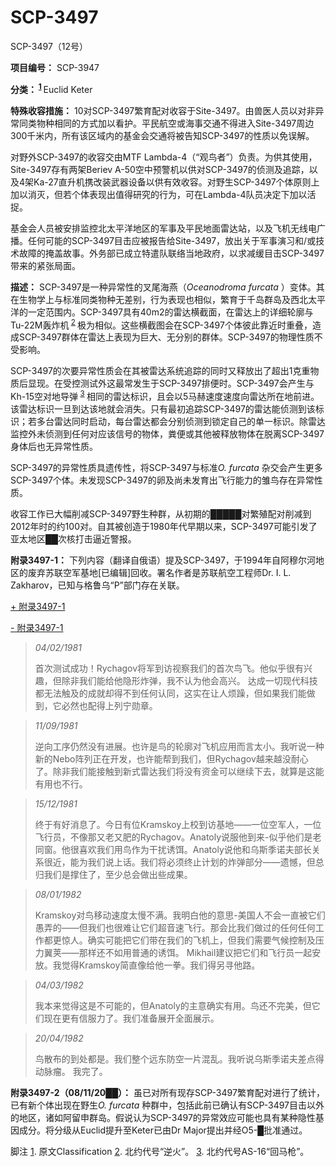 # SCP-3497
                        




SCP-3497（12号）



**项目编号：** SCP-3947

**分类：<sup class='footnoteref'>
 <a shape='rect' class='footnoteref' id='footnoteref-1' href='javascript:;' onclick='WIKIDOT.page.utils.scrollToReference(&apos;footnote-1&apos;)'>1</a>
</sup>** Euclid Keter

**特殊收容措施：** 10对SCP-3497繁育配对收容于Site-3497。由兽医人员以对非异常同类物种相同的方式加以看护。平民航空或海事交通不得进入Site-3497周边300千米内，所有该区域内的基金会交通将被告知SCP-3497的性质以免误解。

对野外SCP-3497的收容交由MTF Lambda-4（“观鸟者”）负责。为供其使用，Site-3497存有两架Beriev A-50空中预警机以供对SCP-3497的侦测及追踪，以及4架Ka-27直升机携改装武器设备以供有效收容。对野生SCP-3497个体原则上加以消灭，但若个体表现出值得研究的行为，可在Lambda-4队员决定下加以活捉。

基金会人员被安排监控北太平洋地区的军事及平民地面雷达站，以及飞机无线电广播。任何可能的SCP-3497目击应被报告给Site-3497，放出关于军事演习和/或技术故障的掩盖故事。外务部已成立特遣队联络当地政府，以求减缓目击SCP-3497带来的紧张局面。

**描述：** SCP-3497是一种异常性的叉尾海燕（*Oceanodroma furcata* ）变体。其在生物学上与标准同类物种无差别，行为表现也相似，繁育于千岛群岛及西北太平洋的一定范围内。SCP-3497具有40m2的雷达横截面，在雷达上的详细轮廓与Tu-22M轰炸机<sup class='footnoteref'>
 <a shape='rect' class='footnoteref' id='footnoteref-2' href='javascript:;' onclick='WIKIDOT.page.utils.scrollToReference(&apos;footnote-2&apos;)'>2</a>
</sup>极为相似。这些横截图会在SCP-3497个体彼此靠近时重叠，造成SCP-3497群体在雷达上表现为巨大、无分别的群体。SCP-3497的物理性质不受影响。

SCP-3497的次要异常性质会在其被雷达系统追踪的同时又释放出了超出1克重物质后显现。在受控测试外这最常发生于SCP-3497排便时。SCP-3497会产生与Kh-15空对地导弹<sup class='footnoteref'>
 <a shape='rect' class='footnoteref' id='footnoteref-3' href='javascript:;' onclick='WIKIDOT.page.utils.scrollToReference(&apos;footnote-3&apos;)'>3</a>
</sup>相同的雷达标识，且会以5马赫速度速度向雷达所在地前进。该雷达标识一旦到达该地就会消失。只有最初追踪SCP-3497的雷达能侦测到该标识；若多台雷达同时启动，每台雷达都会分别侦测到锁定自己的单一标识。除雷达监控外未侦测到任何对应该信号的物体，粪便或其他被释放物体在脱离SCP-3497身体后也无异常性质。

SCP-3497的异常性质具遗传性，将SCP-3497与标准*O. furcata* 杂交会产生更多SCP-3497个体。未发现SCP-3497的卵及尚未发育出飞行能力的雏鸟存在异常性质。

收容工作已大幅削减SCP-3497野生种群，从初期的█████对繁殖配对削减到2012年时的约100对。自其被创造于1980年代早期以来，SCP-3497可能引发了亚太地区██次核打击逼近警报。

**附录3497-1：** 下列内容（翻译自俄语）提及SCP-3497，于1994年自阿穆尔河地区的废弃苏联空军基地[已编辑]回收。署名作者是苏联航空工程师Dr. I. L. Zakharov，已知与格鲁乌“P”部门存在关联。


<a shape='rect' class='collapsible-block-link' href='javascript:;'>+&#160;&#38468;&#24405;3497-1</a>

<a shape='rect' class='collapsible-block-link' href='javascript:;'>-&#160;&#38468;&#24405;3497-1</a>


> *04/02/1981* 
> 
> 首次测试成功！Rychagov将军到访视察我们的首次鸟飞。他似乎很有兴趣，但除非我们能给他隐形炸弹，我不认为他会高兴。
达成一切现代科技都无法触及的成就却得不到任何认同，这实在让人烦躁，但如果我们能做到，它必然也配得上列宁勋章。
> 


> *11/09/1981* 
> 
> 逆向工序仍然没有进展。也许是鸟的轮廓对飞机应用而言太小。我听说一种新的Nebo阵列正在开发，也许能帮到我们，但Rychagov越来越没耐心了。除非我们能接触到新式雷达我们将没有资金可以继续下去，就算是这能有用也不行。
> 


> *15/12/1981* 
> 
> 终于有好消息了。今日有位Kramskoy上校到访基地——一位空军人，一位飞行员，不像那又老又肥的Rychagov。Anatoly说服他到来-似乎他们是老同窗。他很喜欢我们用鸟作为干扰诱饵。Anatoly说他和乌斯季诺夫部长关系很近，能为我们说上话。我们将必须终止计划的炸弹部分——遗憾，但总归我们是撑住了，至少总会做出些成果。
> 


> *08/01/1982* 
> 
> Kramskoy对鸟移动速度太慢不满。我明白他的意思-美国人不会一直被它们愚弄的——但我们也很难让它们超音速飞行。那会比我们做过的任何任何工作都更惊人。确实可能把它们带在我们的飞机上，但我们需要气候控制及压力翼荚——那样还不如用普通的诱饵。
Mikhail建议把它们和飞行员一起安放。我觉得Kramskoy简直像给他一拳。我们得另寻他路。
> 


> *04/03/1982* 
> 
> 我本来觉得这是不可能的，但Anatoly的主意确实有用。鸟还不完美，但它们现在更有信服力了。我们准备展开全面展示。
> 


> *20/04/1982* 
> 
> 鸟散布的到处都是。我们整个远东防空一片混乱。我听说乌斯季诺夫差点得动脉瘤。
我完了。
> 




**附录3497-2（08/11/20██）：** 虽已对所有现存SCP-3497繁育配对进行了统计，已有新个体出现在野生*O. furcata* 种群中，包括此前已确认有SCP-3497目击以外的地区，诸如阿留申群岛。假说认为SCP-3497的异常效应可能也具有某种隐性基因成分。将分级从Euclid提升至Keter已由Dr Major提出并经O5-█批准通过。


脚注
<a shape='rect' href='javascript:;' onclick='WIKIDOT.page.utils.scrollToReference(&apos;footnoteref-1&apos;)'>1</a>. 原文Classification
<a shape='rect' href='javascript:;' onclick='WIKIDOT.page.utils.scrollToReference(&apos;footnoteref-2&apos;)'>2</a>. 北约代号“逆火”。
<a shape='rect' href='javascript:;' onclick='WIKIDOT.page.utils.scrollToReference(&apos;footnoteref-3&apos;)'>3</a>. 北约代号AS-16“回马枪”。



                    